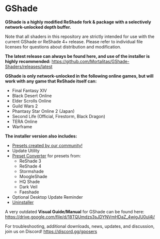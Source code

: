 # GShade
**GShade is a highly modified ReShade fork & package with a selectively network-unlocked depth buffer.** 

Note that all shaders in this repository are strictly intended for use with the current GShade or ReShade 4+ release. Please refer to individual file licenses for questions about distribution and modification.

**The latest release can always be found here, and use of the installer is highly recommended:** https://github.com/Mortalitas/GShade-Shaders/releases/latest

**GShade is only network-unlocked in the following online games, but will work with any game that ReShade itself can:**
* Final Fantasy XIV
* Black Desert Online
* Elder Scrolls Online
* Guild Wars 2
* Phantasy Star Online 2 (Japan)
* Second Life (Official, Firestorm, Black Dragon)
* TERA Online
* Warframe

**The installer version also includes:**
* [Presets created by our community!](https://github.com/Mortalitas/GShade-Presets)
* Update Utility
* [Preset Converter](https://mortalitas.github.io/ffxiv/GShade/GShade%20Converter.exe) for presets from:
  * ReShade 3
  * ReShade 4
  * Stormshade
  * MoogleShade
  * HQ Shade
  * Dark Veil
  * Faeshade
* Optional Desktop Update Reminder
* [Uninstaller](https://mortalitas.github.io/ffxiv/GShade/GShade%20Uninstaller.exe)

A very outdated **Visual Guide/Manual** for GShade can be found here: https://drive.google.com/file/d/18TQUmdzs3sJDYNVmHDaZ_4wigJU0ul4j/

For troubleshooting, additional downloads, news, updates, and discussion, join us on Discord! https://discord.gg/gposers
